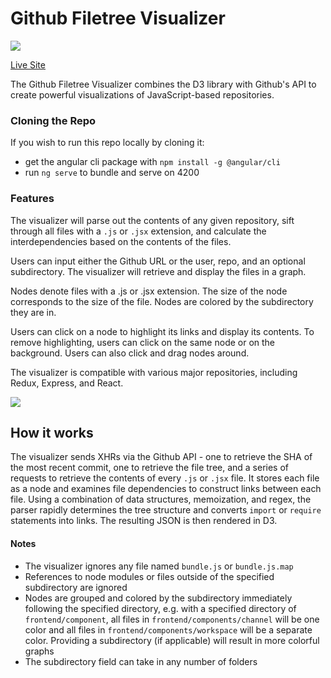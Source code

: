# Github Filetree Visualizer

![](https://thumbs.gfycat.com/MeatyRecklessButterfly-size_restricted.gif)

[Live Site](https://hanhee-song.github.io/github-visualizer/)

The Github Filetree Visualizer combines the D3 library with Github's API to create powerful visualizations of JavaScript-based repositories.

### Cloning the Repo

If you wish to run this repo locally by cloning it:
* get the angular cli package with ```npm install -g @angular/cli```
* run ```ng serve``` to bundle and serve on 4200

### Features

The visualizer will parse out the contents of any given repository, sift through all files with a ```.js``` or ```.jsx``` extension, and calculate the interdependencies based on the contents of the files.

Users can input either the Github URL or the user, repo, and an optional subdirectory. The visualizer will retrieve and display the files in a graph.

Nodes denote files with a .js or .jsx extension. The size of the node corresponds to the size of the file. Nodes are colored by the subdirectory they are in.

Users can click on a node to highlight its links and display its contents. To remove highlighting, users can click on the same node or on the background. Users can also click and drag nodes around.

The visualizer is compatible with various major repositories, including Redux, Express, and React.

![](https://thumbs.gfycat.com/DeliriousFarflungAquaticleech-size_restricted.gif)

## How it works

The visualizer sends XHRs via the Github API - one to retrieve the SHA of the most recent commit, one to retrieve the file tree, and a series of requests to retrieve the contents of every ```.js``` or ```.jsx``` file. It stores each file as a node and examines file dependencies to construct links between each file. Using a combination of data structures, memoization, and regex, the parser rapidly determines the tree structure and converts ```import``` or ```require``` statements into links. The resulting JSON is then rendered in D3.

#### Notes

* The visualizer ignores any file named ```bundle.js``` or ```bundle.js.map```
* References to node modules or files outside of the specified subdirectory are ignored
* Nodes are grouped and colored by the subdirectory immediately following the specified directory, e.g. with a specified directory of ```frontend/component```, all files in ```frontend/components/channel``` will be one color and all files in ```frontend/components/workspace``` will be a separate color. Providing a subdirectory (if applicable) will result in more colorful graphs
* The subdirectory field can take in any number of folders
